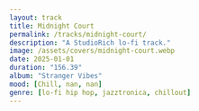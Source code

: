 ```yaml
---
layout: track
title: Midnight Court
permalink: /tracks/midnight-court/
description: "A StudioRich lo-fi track."
image: /assets/covers/midnight-court.webp
date: 2025-01-01
duration: "156.39"
album: "Stranger Vibes"
mood: [Chill, nan, nan]
genre: [lo-fi hip hop, jazztronica, chillout]
---
```

